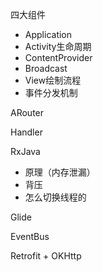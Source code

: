 四大组件

- Application
- Activity生命周期
- ContentProvider
- Broadcast
- View绘制流程
- 事件分发机制

ARouter

Handler

RxJava

- 原理（内存泄漏）
- 背压
- 怎么切换线程的

Glide

EventBus

Retrofit + OKHttp





